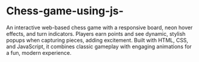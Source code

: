 # Chess-game-using-js-
An interactive web-based chess game with a responsive board, neon hover effects, and turn indicators. Players earn points and see dynamic, stylish popups when capturing pieces, adding excitement. Built with HTML, CSS, and JavaScript, it combines classic gameplay with engaging animations for a fun, modern experience.
